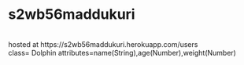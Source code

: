 # s2wb56maddukuri
<br>
hosted at https://s2wb56maddukuri.herokuapp.com/users
<br>
class= Dolphin attributes=name(String),age(Number),weight(Number)
